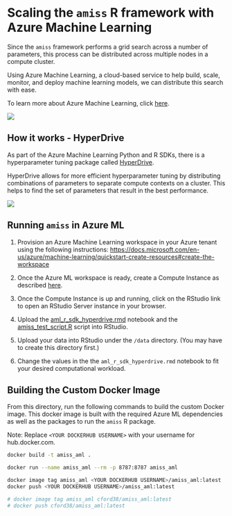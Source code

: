# Scaling the `amiss` R framework with Azure Machine Learning

Since the `amiss` framework performs a grid search across a number of parameters, this process can be distributed across multiple nodes in a compute cluster.

Using Azure Machine Learning, a cloud-based service to help build, scale, monitor, and deploy machine learning models, we can distribute this search with ease.

To learn more about Azure Machine Learning, click [here](https://docs.microsoft.com/en-us/azure/machine-learning/overview-what-is-azure-ml).


<img src="https://raw.githubusercontent.com/colbyford/amiss/master/azure_ml/img/scalability_approach.png">


## How it works - HyperDrive

As part of the Azure Machine Learning Python and R SDKs, there is a hyperparameter tuning package called [HyperDrive](https://docs.microsoft.com/en-us/python/api/azureml-train-core/azureml.train.hyperdrive?view=azure-ml-py).

HyperDrive allows for more efficient hyperparameter tuning by distributing combinations of parameters to separate compute contexts on a cluster. This helps to find the set of parameters that result in the best performance.

<img src="https://raw.githubusercontent.com/colbyford/amiss/master/azure_ml/img/hyperdrive_example.png">

## Running `amiss` in Azure ML

1. Provision an Azure Machine Learning workspace in your Azure tenant using the following instructions: https://docs.microsoft.com/en-us/azure/machine-learning/quickstart-create-resources#create-the-workspace

2. Once the Azure ML workspace is ready, create a Compute Instance as described [here](https://docs.microsoft.com/en-us/azure/machine-learning/quickstart-create-resources#instance).

3. Once the Compute Instance is up and running, click on the RStudio link to open an RStudio Server instance in your browser.

4. Upload the [aml_r_sdk_hyperdrive.rmd](aml_r_sdk_hyperdrive.rmd) notebook and the [amiss_test_script.R](amiss_test_script.R) script into RStudio.

5. Upload your data into RStudio under the `/data` directory. (You may have to create this directory first.)

6. Change the values in the the `aml_r_sdk_hyperdrive.rmd` notebook to fit your desired computational workload.

## Building the Custom Docker Image

From this directory, run the following commands to build the custom Docker image. This docker image is built with the required Azure ML dependencies as well as the packages to run the `amiss` R package.

Note: Replace `<YOUR DOCKERHUB USERNAME>` with your username for hub.docker.com.

```sh
docker build -t amiss_aml .

docker run --name amiss_aml --rm -p 8787:8787 amiss_aml

docker image tag amiss_aml <YOUR DOCKERHUB USERNAME>/amiss_aml:latest
docker push <YOUR DOCKERHUB USERNAME>/amiss_aml:latest

# docker image tag amiss_aml cford38/amiss_aml:latest
# docker push cford38/amiss_aml:latest
```
